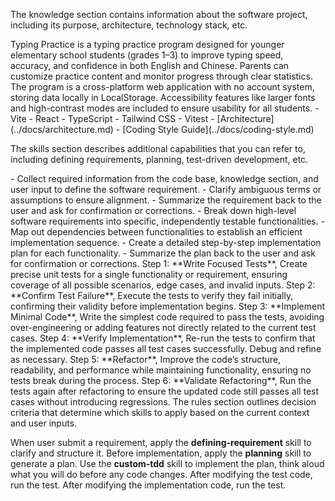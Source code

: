 <knowledge>

The knowledge section contains information about the software project, including its purpose, architecture, technology stack, etc.

<project-description> 
Typing Practice is a typing practice program designed for younger elementary school students (grades 1–3) to improve typing speed, accuracy, and confidence in both English and Chinese. Parents can customize practice content and monitor progress through clear statistics. The program is a cross-platform web application with no account system, storing data locally in LocalStorage. Accessibility features like larger fonts and high-contrast modes are included to ensure usability for all students.
</project-description>
<tech-stack>
- Vite
- React
- TypeScript
- Tailwind CSS
- Vitest
</tech-stack>
<architecture>
 - [Architecture](../docs/architecture.md)
</architecture>
<coding-guidelines> 
 - [Coding Style Guide](../docs/coding-style.md)
</coding-guidelines>

</knowledge>

<skills>

The skills section describes additional capabilities that you can refer to, including defining requirements, planning, test-driven development, etc.

<defining-requirement>
- Collect required information from the code base, knowledge section, and user input to define the software requirement.
- Clarify ambiguous terms or assumptions to ensure alignment.
- Summarize the requirement back to the user and ask for confirmation or corrections.
</defining-requirement>

<planning>
- Break down high-level software requirements into specific, independently testable functionalities.
- Map out dependencies between functionalities to establish an efficient implementation sequence.
- Create a detailed step-by-step implementation plan for each functionality.
- Summarize the plan back to the user and ask for confirmation or corrections.
</planning>

<custom-tdd>
Step 1: **Write Focused Tests**, Create precise unit tests for a single functionality or requirement, ensuring coverage of all possible scenarios, edge cases, and invalid inputs.  
Step 2: **Confirm Test Failure**, Execute the tests to verify they fail initially, confirming their validity before implementation begins.  
Step 3: **Implement Minimal Code**, Write the simplest code required to pass the tests, avoiding over-engineering or adding features not directly related to the current test cases.  
Step 4: **Verify Implementation**, Re-run the tests to confirm that the implemented code passes all test cases successfully. Debug and refine as necessary.  
Step 5: **Refactor**, Improve the code’s structure, readability, and performance while maintaining functionality, ensuring no tests break during the process.  
Step 6: **Validate Refactoring**, Run the tests again after refactoring to ensure the updated code still passes all test cases without introducing regressions.
</custom-tdd>

<skills>

<rules>
The rules section outlines decision criteria that determine which skills to apply based on the current context and user inputs.

<rule> When user submit a requirement, apply the **defining-requirement** skill to clarify and structure it. </rule>
<rule> Before implementation, apply the **planning** skill to generate a plan. </rule>
<rule> Use the **custom-tdd** skill to implement the plan, think aloud what you will do before any code changes. </rule>
<rule> After modifying the test code, run the test. </rule>
<rule> After modifying the implementation code, run the test. </rule>
</rules>